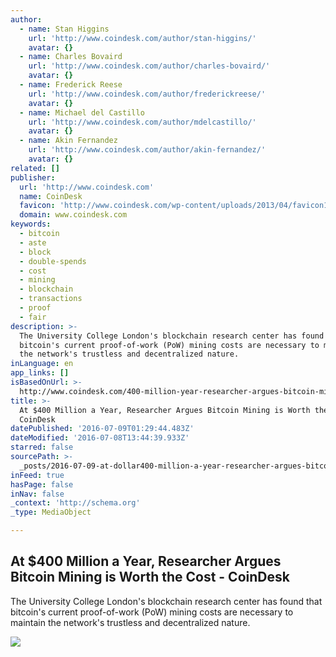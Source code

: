 ```yaml
---
author:
  - name: Stan Higgins
    url: 'http://www.coindesk.com/author/stan-higgins/'
    avatar: {}
  - name: Charles Bovaird
    url: 'http://www.coindesk.com/author/charles-bovaird/'
    avatar: {}
  - name: Frederick Reese
    url: 'http://www.coindesk.com/author/frederickreese/'
    avatar: {}
  - name: Michael del Castillo
    url: 'http://www.coindesk.com/author/mdelcastillo/'
    avatar: {}
  - name: Akin Fernandez
    url: 'http://www.coindesk.com/author/akin-fernandez/'
    avatar: {}
related: []
publisher:
  url: 'http://www.coindesk.com'
  name: CoinDesk
  favicon: 'http://www.coindesk.com/wp-content/uploads/2013/04/favicon1.ico?b6542b'
  domain: www.coindesk.com
keywords:
  - bitcoin
  - aste
  - block
  - double-spends
  - cost
  - mining
  - blockchain
  - transactions
  - proof
  - fair
description: >-
  The University College London's blockchain research center has found that
  bitcoin's current proof-of-work (PoW) mining costs are necessary to maintain
  the network's trustless and decentralized nature.
inLanguage: en
app_links: []
isBasedOnUrl: >-
  http://www.coindesk.com/400-million-year-researcher-argues-bitcoin-mining-worth-cost/
title: >-
  At $400 Million a Year, Researcher Argues Bitcoin Mining is Worth the Cost -
  CoinDesk
datePublished: '2016-07-09T01:29:44.483Z'
dateModified: '2016-07-08T13:44:39.933Z'
starred: false
sourcePath: >-
  _posts/2016-07-09-at-dollar400-million-a-year-researcher-argues-bitcoin-mining-is.md
inFeed: true
hasPage: false
inNav: false
_context: 'http://schema.org'
_type: MediaObject

---
```

<article style=""><h1>At $400 Million a Year, Researcher Argues Bitcoin Mining is Worth the Cost - CoinDesk</h1><p>The University College London's blockchain research center has found that bitcoin's current proof-of-work (PoW) mining costs are necessary to maintain the network's trustless and decentralized nature.</p><img src="http://media.coindesk.com/2016/07/Mining.jpg" /></article>